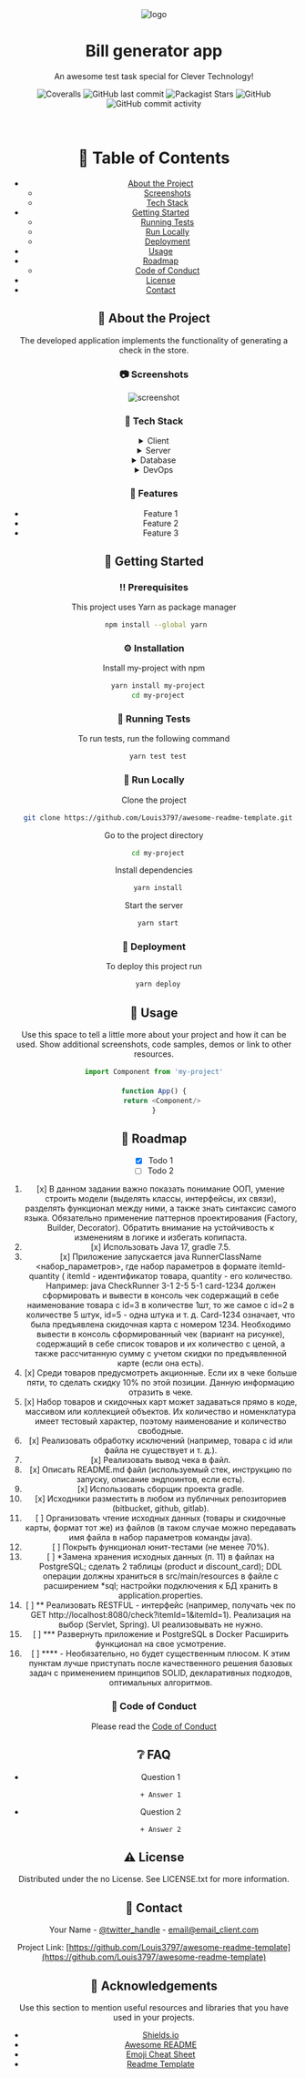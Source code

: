 <div align="center">

  <img src=![img.png](img.png) alt="logo" width="200" height="auto" />
  <h1>Bill generator app</h1>

  <p>
    An awesome test task special for Clever Technology! 
  </p>


<!-- Badges -->
<p>
<a>
<img alt="Coveralls" src="https://img.shields.io/coverallsCoverage/github/Petrovich-A/Bill-generator">
</a>
<a>
<img alt="GitHub last commit" src="https://img.shields.io/github/last-commit/Petrovich-A/Bill-generator">
</a>
<a>
<img alt="Packagist Stars" src="https://img.shields.io/packagist/stars/Petrovich-A/Bill-generator">
</a>
<a>
<img alt="GitHub" src="https://img.shields.io/github/license/Petrovich-A/Bill-generator">
</a>
<a>
<img alt="GitHub commit activity" src="https://img.shields.io/github/commit-activity/m/Petrovich-A/Bill-generator">
</a>
</p>

<br />

<!-- Table of Contents -->

# :notebook_with_decorative_cover: Table of Contents

- [About the Project](#star2-about-the-project)
    * [Screenshots](#camera-screenshots)
    * [Tech Stack](#space_invader-tech-stack)
- [Getting Started](#toolbox-getting-started)
    * [Running Tests](#test_tube-running-tests)
    * [Run Locally](#running-run-locally)
    * [Deployment](#triangular_flag_on_post-deployment)
- [Usage](#eyes-usage)
- [Roadmap](#compass-roadmap)
    * [Code of Conduct](#scroll-code-of-conduct)
- [License](#warning-license)
- [Contact](#handshake-contact)

<!-- About the Project -->

## :star2: About the Project

The developed application implements the functionality of generating a check in the store.

<!-- Screenshots -->

### :camera: Screenshots

<div align="center"> 
  <img src="https://placehold.co/600x400?text=Your+Screenshot+here" alt="screenshot" />
</div>


<!-- TechStack -->

### :space_invader: Tech Stack

<details>
  <summary>Client</summary>
  <ul>
    <li><a href="https://www.jetbrains.com/idea/">IntelliJ IDEA 2022.1.2</a></li>
  </ul>
</details>

<details>
  <summary>Server</summary>
  <ul>
    <li><a href="https://www.typescriptlang.org/">Typescript</a></li>
    <li><a href="https://expressjs.com/">Express.js</a></li>
    <li><a href="https://go.dev/">Golang</a></li>
    <li><a href="https://nestjs.com/">Nest.js</a></li>
    <li><a href="https://socket.io/">SocketIO</a></li>
    <li><a href="https://www.prisma.io/">Prisma</a></li>    
    <li><a href="https://www.apollographql.com/">Apollo</a></li>
    <li><a href="https://graphql.org/">GraphQL</a></li>
  </ul>
</details>

<details>
<summary>Database</summary>
  <ul>
    <li><a href="https://www.postgresql.org/">PostgreSQL</a></li>
  </ul>
</details>

<details>
<summary>DevOps</summary>
  <ul>
    <li><a href="https://www.docker.com/">Docker</a></li>
  </ul>
</details>

<!-- Features -->

### :dart: Features

- Feature 1
- Feature 2
- Feature 3

<!-- Getting Started -->

## :toolbox: Getting Started

<!-- Prerequisites -->

### :bangbang: Prerequisites

This project uses Yarn as package manager

```bash
 npm install --global yarn
```

<!-- Installation -->

### :gear: Installation

Install my-project with npm

```bash
  yarn install my-project
  cd my-project
```

<!-- Running Tests -->

### :test_tube: Running Tests

To run tests, run the following command

```bash
  yarn test test
```

<!-- Run Locally -->

### :running: Run Locally

Clone the project

```bash
  git clone https://github.com/Louis3797/awesome-readme-template.git
```

Go to the project directory

```bash
  cd my-project
```

Install dependencies

```bash
  yarn install
```

Start the server

```bash
  yarn start
```

<!-- Deployment -->

### :triangular_flag_on_post: Deployment

To deploy this project run

```bash
  yarn deploy
```

<!-- Usage -->

## :eyes: Usage

Use this space to tell a little more about your project and how it can be used. Show additional screenshots, code
samples, demos or link to other resources.

```javascript
import Component from 'my-project'

function App() {
    return <Component/>
}
```

<!-- Roadmap -->

## :compass: Roadmap

* [x] Todo 1
* [ ] Todo 2

1. [x] В данном задании важно показать понимание ООП, умение строить модели (выделять классы, интерфейсы, их связи),
   разделять функционал между ними, а также знать синтаксис самого языка. Обязательно применение паттернов
   проектирования (Factory, Builder, Decorator). Обратить внимание на устойчивость к изменениям в логике и избегать
   копипаста.
2. [x] Использовать Java 17, gradle 7.5.
3. [x] Приложение запускается java RunnerClassName <набор_параметров>, где набор параметров в формате itemId-quantity (
   itemId - идентификатор товара, quantity - его количество.
   Например: java CheckRunner 3-1 2-5 5-1 card-1234 должен сформировать и вывести в консоль чек содержащий в себе
   наименование товара с id=3 в количестве 1шт, то же самое с id=2 в количестве 5 штук, id=5 - одна штука и т. д.
   Card-1234 означает, что была предъявлена скидочная карта с номером 1234. Необходимо вывести в консоль сформированный
   чек (вариант на рисунке), содержащий в себе список товаров и их количество с ценой, а также рассчитанную сумму с
   учетом скидки по предъявленной карте (если она есть).
4. [x] Среди товаров предусмотреть акционные. Если их в чеке больше пяти, то сделать скидку 10% по этой позиции. Данную
   информацию отразить в чеке.
5. [x] Набор товаров и скидочных карт может задаваться прямо в коде, массивом или коллекцией объектов. Их количество и
   номенклатура имеет тестовый характер, поэтому наименование и количество свободные.
6. [x] Реализовать обработку исключений (например, товара с id или файла не существует и т. д.).
7. [x] Реализовать вывод чека в файл.
8. [x] Описать README.md файл (используемый стек, инструкцию по запуску, описание эндпоинтов, если есть).
9. [x] Использовать сборщик проекта gradle.
10. [x] Исходники разместить в любом из публичных репозиториев (bitbucket, github, gitlab).
11. [ ] Организовать чтение исходных данных (товары и скидочные карты, формат тот же) из файлов (в таком случае можно
    передавать имя файла в набор параметров команды java).
12. [ ] Покрыть функционал юнит-тестами (не менее 70%).
13. [ ] *Замена хранения исходных данных (п. 11) в файлах на PostgreSQL; сделать 2 таблицы (product и discount_card); DDL
    операции должны храниться в src/main/resources в файле с расширением *sql; настройки подключения к БД хранить в
    application.properties.
14. [ ] ** Реализовать RESTFUL - интерфейс (например, получать чек по GET http://localhost:8080/check?itemId=1&itemId=1).
    Реализация на выбор (Servlet, Spring). UI реализовывать не нужно.
15. [ ] *** Развернуть приложение и PostgreSQL в Docker Расширить функционал на свое усмотрение.
16. [ ] **** - Необязательно, но будет существенным плюсом. К этим пунктам лучше приступать после качественного решения
    базовых задач с применением принципов SOLID, декларативных подходов, оптимальных алгоритмов.

<!-- Code of Conduct -->

### :scroll: Code of Conduct

Please read the [Code of Conduct](https://github.com/Louis3797/awesome-readme-template/blob/master/CODE_OF_CONDUCT.md)

<!-- FAQ -->

## :grey_question: FAQ

- Question 1

      + Answer 1

- Question 2

      + Answer 2

<!-- License -->

## :warning: License

Distributed under the no License. See LICENSE.txt for more information.


<!-- Contact -->

## :handshake: Contact

Your Name - [@twitter_handle](https://twitter.com/twitter_handle) - email@email_client.com

Project
Link: [https://github.com/Louis3797/awesome-readme-template](https://github.com/Louis3797/awesome-readme-template)


<!-- Acknowledgments -->

## :gem: Acknowledgements

Use this section to mention useful resources and libraries that you have used in your projects.

- [Shields.io](https://shields.io/)
- [Awesome README](https://github.com/matiassingers/awesome-readme)
- [Emoji Cheat Sheet](https://github.com/ikatyang/emoji-cheat-sheet/blob/master/README.md#travel--places)
- [Readme Template](https://github.com/othneildrew/Best-README-Template)